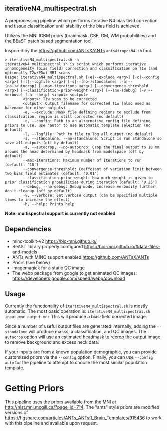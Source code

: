 iterativeN4_multispectral.sh
------------------------------

A preprocessing pipeline which performs iterative N4 bias field correction
and tissue classification until stability of the bias field is achieved.

Utilizes the MNI ICBM priors (brainmask, CSF, GM, WM probabilities) and the
BEaST patch based segmentation tool.

Insprired by the https://github.com/ANTsX/ANTs ``antsAtroposN4.sh`` tool.

```
> iterativeN4_multispectral.sh -h 
iterativeN4_multispectral.sh is script which performs iterative inhomogeneity (bias field) correction and classification on T1w (and optionally T2w/PDw) MRI scans
Usage: iterativeN4_multispectral.sh [-e|--exclude <arg>] [-c|--config <arg>] [-l|--logfile <arg>] [-s|--(no-)standalone] [-a|--(no-)autocrop] [--max-iterations <arg>] [--convergence-threshold <arg>] [--classification-prior-weight <arg>] [--(no-)debug] [-v|--verbose] [-h|--help] <input> <output>
        <input>: T1w scan to be corrected
        <output>: Output filename for corrected T1w (also used as basename for other outputs)
        -e, --exclude: Mask file defining regions to exclude from classifcation, region is still corrected (no default)
        -c, --config: Path to an alternative config file defining priors to use, use "auto" to use automatic template selection (no default)
        -l, --logfile: Path to file to log all output (no default)
        -s, --standalone, --no-standalone: Script is run standalone so save all outputs (off by default)
        -a, --autocrop, --no-autocrop: Crop the final output to 10 mm around the head determined by headmask from modelspace (off by default)
        --max-iterations: Maximum number of iterations to run (default: '10')
        --convergence-threshold: Coeffcient of variation limit between two bias field estimates (default: '0.01')
        --classification-prior-weight: How much weight is given to prior classification proabilities during iteration (default: '0.25')
        --debug, --no-debug: Debug mode, increase verbosity further, don't cleanup (off by default)
        -v, --verbose: Set verbose output (can be specified multiple times to increase the effect)
        -h, --help: Prints help
```

**Note: multispectral support is currently not enabled**

## Dependencies

- minc-toolkit-v2 https://bic-mni.github.io/
- BeAST library properly configured https://bic-mni.github.io/#data-files-and-models
- ANTs with MINC support enabled https://github.com/ANTsX/ANTs
- Priors (see below)
- imagemagick for a static QC image
- The webp package from google to get animated QC images: https://developers.google.com/speed/webp/download

## Usage

Currently the functionality of `iterativeN4_multispectral.sh` is mostly automatic.
The most basic operation is:
``iterativeN4_multispectral.sh input.mnc output.mnc``
This will produce a bias-field corrected image.

Since a number of useful output files are generated internally, adding the ``--standalone`` will produce masks, a classification,
and QC images. The ``--autocrop`` option will use an estimated headmask to recrop the output image to remove background
and excess neck data.

If your inputs are from a known population demographic, you can provide customized priors via the ``--config`` option.
Finally, you can use ``--config auto`` for the pipeline to attempt to choose the most similar population template.

# Getting Priors

This pipeline uses the priors available from the MNI at http://nist.mni.mcgill.ca/?page_id=714. The "ants" style priors
are modified versions of https://figshare.com/articles/ANTs_ANTsR_Brain_Templates/915436 to work with this pipeline
and available upon request.
